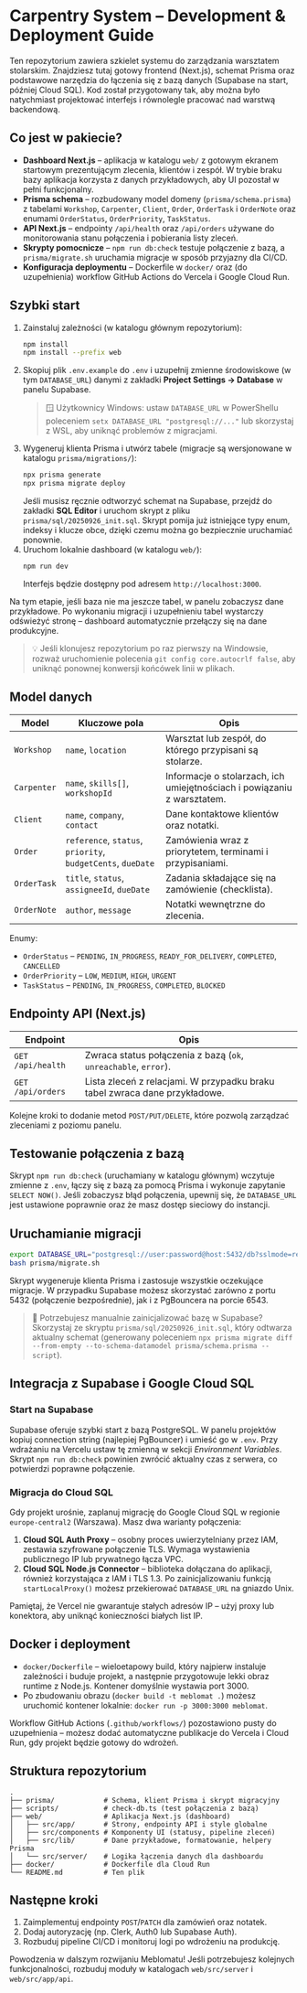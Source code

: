 # Carpentry System – Development & Deployment Guide

Ten repozytorium zawiera szkielet systemu do zarządzania warsztatem
stolarskim. Znajdziesz tutaj gotowy frontend (Next.js), schemat Prisma
oraz podstawowe narzędzia do łączenia się z bazą danych (Supabase na
start, później Cloud SQL). Kod został przygotowany tak, aby można było
natychmiast projektować interfejs i równolegle pracować nad warstwą
backendową.

## Co jest w pakiecie?

- **Dashboard Next.js** – aplikacja w katalogu `web/` z gotowym ekranem
  startowym prezentującym zlecenia, klientów i zespół. W trybie braku
  bazy aplikacja korzysta z danych przykładowych, aby UI pozostał w pełni
  funkcjonalny.
- **Prisma schema** – rozbudowany model domeny (`prisma/schema.prisma`)
  z tabelami `Workshop`, `Carpenter`, `Client`, `Order`, `OrderTask` i
  `OrderNote` oraz enumami `OrderStatus`, `OrderPriority`, `TaskStatus`.
- **API Next.js** – endpointy `/api/health` oraz `/api/orders` używane do
  monitorowania stanu połączenia i pobierania listy zleceń.
- **Skrypty pomocnicze** – `npm run db:check` testuje połączenie z bazą,
  a `prisma/migrate.sh` uruchamia migracje w sposób przyjazny dla CI/CD.
- **Konfiguracja deploymentu** – Dockerfile w `docker/` oraz (do
  uzupełnienia) workflow GitHub Actions do Vercela i Google Cloud Run.

## Szybki start

1. Zainstaluj zależności (w katalogu głównym repozytorium):
   ```bash
   npm install
   npm install --prefix web
   ```
2. Skopiuj plik `.env.example` do `.env` i uzupełnij zmienne
   środowiskowe (w tym `DATABASE_URL`) danymi z zakładki **Project
   Settings → Database** w panelu Supabase.
   > 🪟 Użytkownicy Windows: ustaw `DATABASE_URL` w PowerShellu
   > poleceniem `setx DATABASE_URL "postgresql://..."` lub skorzystaj z
   > WSL, aby uniknąć problemów z migracjami.
3. Wygeneruj klienta Prisma i utwórz tabele (migracje są wersjonowane w katalogu `prisma/migrations/`):
   ```bash
   npx prisma generate
   npx prisma migrate deploy
   ```
   Jeśli musisz ręcznie odtworzyć schemat na Supabase, przejdź do zakładki **SQL Editor** i uruchom skrypt z pliku `prisma/sql/20250926_init.sql`.
   Skrypt pomija już istniejące typy enum, indeksy i klucze obce, dzięki czemu można go bezpiecznie uruchamiać ponownie.
4. Uruchom lokalnie dashboard (w katalogu `web/`):
   ```bash
   npm run dev
   ```
   Interfejs będzie dostępny pod adresem `http://localhost:3000`.

Na tym etapie, jeśli baza nie ma jeszcze tabel, w panelu zobaczysz dane
przykładowe. Po wykonaniu migracji i uzupełnieniu tabel wystarczy
odświeżyć stronę – dashboard automatycznie przełączy się na dane
produkcyjne.

> 💡 Jeśli klonujesz repozytorium po raz pierwszy na Windowsie,
> rozważ uruchomienie polecenia `git config core.autocrlf false`, aby
> uniknąć ponownej konwersji końcówek linii w plikach.

## Model danych

| Model       | Kluczowe pola                              | Opis                                                 |
|-------------|--------------------------------------------|------------------------------------------------------|
| `Workshop`  | `name`, `location`                         | Warsztat lub zespół, do którego przypisani są stolarze. |
| `Carpenter` | `name`, `skills[]`, `workshopId`           | Informacje o stolarzach, ich umiejętnościach i powiązaniu z warsztatem. |
| `Client`    | `name`, `company`, `contact`               | Dane kontaktowe klientów oraz notatki.               |
| `Order`     | `reference`, `status`, `priority`, `budgetCents`, `dueDate` | Zamówienia wraz z priorytetem, terminami i przypisaniami. |
| `OrderTask` | `title`, `status`, `assigneeId`, `dueDate` | Zadania składające się na zamówienie (checklista).   |
| `OrderNote` | `author`, `message`                        | Notatki wewnętrzne do zlecenia.                      |

Enumy:

- `OrderStatus` – `PENDING`, `IN_PROGRESS`, `READY_FOR_DELIVERY`,
  `COMPLETED`, `CANCELLED`
- `OrderPriority` – `LOW`, `MEDIUM`, `HIGH`, `URGENT`
- `TaskStatus` – `PENDING`, `IN_PROGRESS`, `COMPLETED`, `BLOCKED`

## Endpointy API (Next.js)

| Endpoint        | Opis                                                         |
|-----------------|--------------------------------------------------------------|
| `GET /api/health` | Zwraca status połączenia z bazą (`ok`, `unreachable`, `error`). |
| `GET /api/orders` | Lista zleceń z relacjami. W przypadku braku tabel zwraca dane przykładowe. |

Kolejne kroki to dodanie metod `POST/PUT/DELETE`, które pozwolą
zarządzać zleceniami z poziomu panelu.

## Testowanie połączenia z bazą

Skrypt `npm run db:check` (uruchamiany w katalogu głównym) wczytuje
zmienne z `.env`, łączy się z bazą za pomocą Prisma i wykonuje zapytanie
`SELECT NOW()`. Jeśli zobaczysz błąd połączenia, upewnij się, że
`DATABASE_URL` jest ustawione poprawnie oraz że masz dostęp sieciowy do
instancji.

## Uruchamianie migracji

```bash
export DATABASE_URL="postgresql://user:password@host:5432/db?sslmode=require"
bash prisma/migrate.sh
```

Skrypt wygeneruje klienta Prisma i zastosuje wszystkie oczekujące
migracje. W przypadku Supabase możesz skorzystać zarówno z portu 5432
(połączenie bezpośrednie), jak i z PgBouncera na porcie 6543.

> 💾 Potrzebujesz manualnie zainicjalizować bazę w Supabase? Skorzystaj ze
> skryptu `prisma/sql/20250926_init.sql`, który odtwarza aktualny schemat
> (generowany poleceniem `npx prisma migrate diff --from-empty --to-schema-datamodel prisma/schema.prisma --script`).

## Integracja z Supabase i Google Cloud SQL

### Start na Supabase

Supabase oferuje szybki start z bazą PostgreSQL. W panelu projektów
kopiuj connection string (najlepiej PgBouncer) i umieść go w `.env`.
Przy wdrażaniu na Vercelu ustaw tę zmienną w sekcji *Environment
Variables*. Skrypt `npm run db:check` powinien zwrócić aktualny czas z
serwera, co potwierdzi poprawne połączenie.

### Migracja do Cloud SQL

Gdy projekt urośnie, zaplanuj migrację do Google Cloud SQL w regionie
`europe-central2` (Warszawa). Masz dwa warianty połączenia:

1. **Cloud SQL Auth Proxy** – osobny proces uwierzytelniany przez IAM,
   zestawia szyfrowane połączenie TLS. Wymaga wystawienia publicznego IP
   lub prywatnego łącza VPC.
2. **Cloud SQL Node.js Connector** – biblioteka dołączana do aplikacji,
   również korzystająca z IAM i TLS 1.3. Po zainicjalizowaniu funkcją
   `startLocalProxy()` możesz przekierować `DATABASE_URL` na gniazdo Unix.

Pamiętaj, że Vercel nie gwarantuje stałych adresów IP – użyj proxy lub
konektora, aby uniknąć konieczności białych list IP.

## Docker i deployment

- `docker/Dockerfile` – wieloetapowy build, który najpierw instaluje
  zależności i buduje projekt, a następnie przygotowuje lekki obraz
  runtime z Node.js. Kontener domyślnie wystawia port 3000.
- Po zbudowaniu obrazu (`docker build -t meblomat .`) możesz uruchomić
  kontener lokalnie: `docker run -p 3000:3000 meblomat`.

Workflow GitHub Actions (`.github/workflows/`) pozostawiono pusty do
uzupełnienia – możesz dodać automatyczne publikacje do Vercela i Cloud
Run, gdy projekt będzie gotowy do wdrożeń.

## Struktura repozytorium

```
.
├── prisma/            # Schema, klient Prisma i skrypt migracyjny
├── scripts/           # check-db.ts (test połączenia z bazą)
├── web/               # Aplikacja Next.js (dashboard)
│   ├── src/app/       # Strony, endpointy API i style globalne
│   ├── src/components # Komponenty UI (statusy, pipeline zleceń)
│   ├── src/lib/       # Dane przykładowe, formatowanie, helpery Prisma
│   └── src/server/    # Logika łączenia danych dla dashboardu
├── docker/            # Dockerfile dla Cloud Run
└── README.md          # Ten plik
```

## Następne kroki

1. Zaimplementuj endpointy `POST`/`PATCH` dla zamówień oraz notatek.
2. Dodaj autoryzację (np. Clerk, Auth0 lub Supabase Auth).
3. Rozbuduj pipeline CI/CD i monitoruj logi po wdrożeniu na produkcję.

Powodzenia w dalszym rozwijaniu Meblomatu! Jeśli potrzebujesz kolejnych
funkcjonalności, rozbuduj moduły w katalogach `web/src/server` i
`web/src/app/api`.
